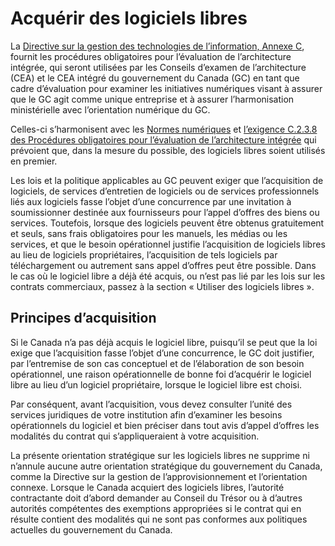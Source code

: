 # Acquérir des logiciels libres

La [Directive sur la gestion des technologies de l’information, Annexe C](https://www.tbs-sct.gc.ca/pol/doc-fra.aspx?id=15249&section=procedure&p=C#appC), fournit les procédures obligatoires pour l’évaluation de l’architecture intégrée, qui seront utilisées par les Conseils d’examen de l’architecture (CEA) et le CEA intégré du gouvernement du Canada (GC) en tant que cadre d’évaluation pour examiner les initiatives numériques visant à assurer que le GC agit comme unique entreprise et à assurer l’harmonisation ministérielle avec l’orientation numérique du GC.

Celles-ci s’harmonisent avec les [Normes numériques](https://www.canada.ca/fr/gouvernement/systeme/gouvernement-numerique/normes-numeriques-gouvernement-canada.html) et [l’exigence C.2.3.8 des Procédures obligatoires pour l’évaluation de l’architecture intégrée](https://www.tbs-sct.gc.ca/pol/doc-fra.aspx?id=15249#claC.2.3.8) qui prévoient que, dans la mesure du possible, des logiciels libres soient utilisés en premier.

Les lois et la politique applicables au GC peuvent exiger que l’acquisition de logiciels, de services d’entretien de logiciels ou de services professionnels liés aux logiciels fasse l’objet d’une concurrence par une invitation à soumissionner destinée aux fournisseurs pour l’appel d’offres des biens ou services.
Toutefois, lorsque des logiciels peuvent être obtenus gratuitement et seuls, sans frais obligatoires pour les manuels, les médias ou les services, et que le besoin opérationnel justifie l’acquisition de logiciels libres au lieu de logiciels propriétaires, l’acquisition de tels logiciels par téléchargement ou autrement sans appel d’offres peut être possible.
Dans le cas où le logiciel libre a déjà été acquis, ou n’est pas lié par les lois sur les contrats commerciaux, passez à la section « Utiliser des logiciels libres ».

## Principes d’acquisition

Si le Canada n’a pas déjà acquis le logiciel libre, puisqu’il se peut que la loi exige que l’acquisition fasse l’objet d’une concurrence, le GC doit justifier, par l’entremise de son cas conceptuel et de l’élaboration de son besoin opérationnel, une raison opérationnelle de bonne foi d’acquérir le logiciel libre au lieu d’un logiciel propriétaire, lorsque le logiciel libre est choisi.

Par conséquent, avant l’acquisition, vous devez consulter l’unité des services juridiques de votre institution afin d’examiner les besoins opérationnels du logiciel et bien préciser dans tout avis d’appel d’offres les modalités du contrat qui s’appliqueraient à votre acquisition.

La présente orientation stratégique sur les logiciels libres ne supprime ni n’annule aucune autre orientation stratégique du gouvernement du Canada, comme la Directive sur la gestion de l’approvisionnement et l’orientation connexe.
Lorsque le Canada acquiert des logiciels libres, l’autorité contractante doit d’abord demander au Conseil du Trésor ou à d’autres autorités compétentes des exemptions appropriées si le contrat qui en résulte contient des modalités qui ne sont pas conformes aux politiques actuelles du gouvernement du Canada.
